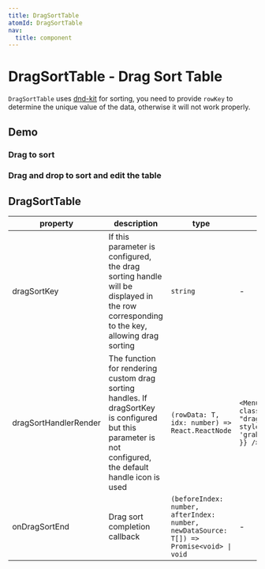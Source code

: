 ```yaml
---
title: DragSortTable
atomId: DragSortTable
nav:
  title: component
---
```


# DragSortTable - Drag Sort Table

`DragSortTable` uses [dnd-kit](https://dndkit.com/) for sorting, you need to provide `rowKey` to determine the unique value of the data, otherwise it will not work properly.

## Demo

### Drag to sort

<code src="./demos/drag.tsx"  background="var(--main-bg-color)" oldtitle="Drag sort"></code>

### Drag and drop to sort and edit the table

<code src="./demos/drag-sort-table.tsx"  background="var(--main-bg-color)" oldtitle="Editable table"></code>

## DragSortTable

| property | description | type | default value |
| --- | --- | --- | --- |
| dragSortKey | If this parameter is configured, the drag sorting handle will be displayed in the row corresponding to the key, allowing drag sorting | `string` | - |
| dragSortHandlerRender | The function for rendering custom drag sorting handles. If dragSortKey is configured but this parameter is not configured, the default handle icon is used | `(rowData: T, idx: number) => React.ReactNode` | `<MenuOutlined className= "dragSortDefaultHandle" style={{ cursor: 'grab', color: '#999' }} />` |
| onDragSortEnd | Drag sort completion callback | `(beforeIndex: number, afterIndex: number, newDataSource: T[]) => Promise<void> \| void` | - |
